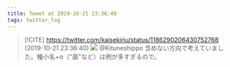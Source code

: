 ```yaml
---
title: Tweet at 2019-10-21 23:36:40
tags: twitter_log
---
```


> [!CITE] https://twitter.com/kaisekiriu/status/1186290206430752768 (2019-10-21 23:36:40)
> ![](https://twitter.com/kaisekiriu/status/1186290206430752768)
> @Kituneshippo 含めない方向で考えていました。種小名+α（"菌"など）は例が多すぎるので。
